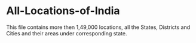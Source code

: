 # All-Locations-of-India
This file contains more then 1,49,000 locations, all the States, Districts and Cities and their areas under corresponding state.
